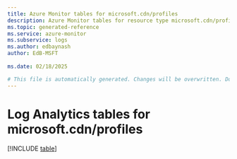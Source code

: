 ```yaml
---
title: Azure Monitor tables for microsoft.cdn/profiles
description: Azure Monitor tables for resource type microsoft.cdn/profiles
ms.topic: generated-reference
ms.service: azure-monitor
ms.subservice: logs
ms.author: edbaynash
author: EdB-MSFT
   
ms.date: 02/18/2025

# This file is automatically generated. Changes will be overwritten. Do not change this file directly.
---
```


# Log Analytics tables for microsoft.cdn/profiles  

[!INCLUDE [table](~/reusable-content/ce-skilling/azure/includes/azure-monitor/reference/tables/microsoft-cdn_profiles-include.md)]

